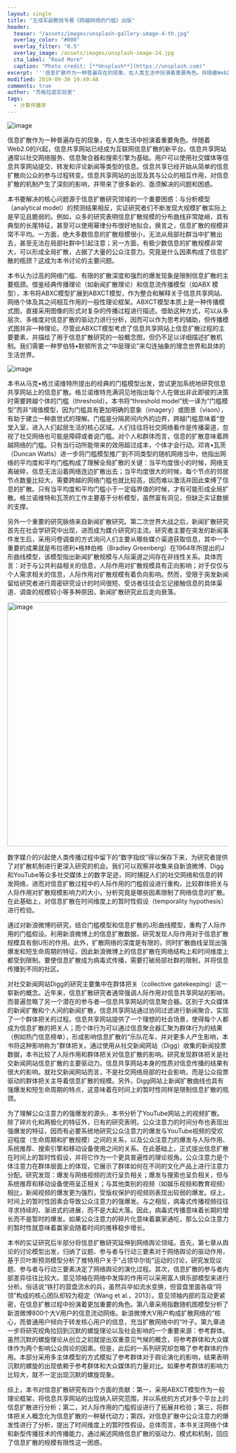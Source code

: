 ```yaml
---
layout: single
title: "王成军副教授专著《跨越网络的门槛》出版"
header:
  teaser: "/assets/images/unsplash-gallery-image-4-th.jpg"
  overlay_color: "#000"
  overlay_filter: "0.5"
  overlay_image: /assets/images/unsplash-image-24.jpg
  cta_label: "Read More"
  caption: "Photo credit: [**Unsplash**](https://unsplash.com)"
excerpt: '''信息扩散作为一种普遍存在的现象，在人类生活中扮演着重要角色。伴随着Web2.0的兴起，信息共享网站（Information Sharing Website，ISW）已经成为互联网信息扩散的新平台。信息共享网站通常以社交网络服务（Social Networking Service，SNS）、信息聚合器（information aggregator）和搜索引擎（search engine）为基础。用户可以使用社交媒体等信息共享网站提交、转发和评论新闻等类型的信息。信息共享已经开始从简单的信息扩散向公众的参与过程转变。信息共享网站的出现及其与公众的相互作用，对信息扩散的机制产生了深刻的影响，并带来了很多新的、亟须解决的问题和困惑。'''
modified: 2019-09-30 19:49:48
comments: true
author: "苏格拉底实验室"
tags:
  - 计算传播学
---
```


![image](https://user-images.githubusercontent.com/543384/188857848-ca547dc2-7af0-48b3-8c07-537fe0c42209.png)

信息扩散作为一种普遍存在的现象，在人类生活中扮演着重要角色。伴随着Web2.0的兴起，信息共享网站已经成为互联网信息扩散的新平台。信息共享网站通常以社交网络服务、信息聚合器和搜索引擎为基础。用户可以使用社交媒体等信息共享网站提交、转发和评论新闻等类型的信息。信息共享已经开始从简单的信息扩散向公众的参与过程转变。信息共享网站的出现及其与公众的相互作用，对信息扩散的机制产生了深刻的影响，并带来了很多新的、亟须解决的问题和困惑。

本书要解决的核心问题源于信息扩散研究领域的一个重要困惑：与分析模型（analytical model）的预测结果相反，实证研究者们不断发现大规模扩散实际上是罕见且脆弱的。例如，众多的研究表明信息扩散规模的分布曲线非常陡峭，具有典型的长尾特征，甚至可以使用幂律分布很好地拟合。换言之，信息扩散的规模非常不平均。一方面，绝大多数信息的扩散规模很小，无法从局部社群当中扩散出去，甚至无法在局部社群中引起注意；另一方面，有极少数信息的扩散规模非常大，可以形成全局扩散，占据了大量的公众注意力。究竟是什么因素构成了信息扩散的瓶颈？这成为本书讨论的主要问题。

本书认为过高的网络门槛、有限的扩散深度和强烈的爆发现象是限制信息扩散的主要瓶颈。借鉴经典传播理论（如新闻扩散理论）和信息流传播模型（如ABX 模型），本书将ABXC模型扩展到ABXCT模型，作为整合和解释关于信息共享网站、网络个体及其之间相互作用的一般性理论框架。ABXCT模型本质上是一种传播模式图，直接采用图像的形式对复杂的传播过程进行描述。借助这种方式，可以从多层次、多维度对信息扩散的驱动力进行分析，因而可以作为思考的辅助，但传播模式图并非一种理论。尽管此ABXCT模型考虑了信息共享网站上信息扩散过程的主要要素，并描绘了用于信息扩散研究的一般概念图，但仍不足以详细描述扩散机制。我们需要一种罗伯特•默顿所言之“中层理论”来勾连抽象的理念世界和具体的生活世界。

![image](https://user-images.githubusercontent.com/543384/189010133-84e3e3c4-cdc9-4372-8df2-6d790ae41894.png)

本书从马克•格兰诺维特所提出的经典的门槛模型出发，尝试更加系统地研究信息共享网站上的信息扩散。格兰诺维特充满洞见地指出每个人在做出非此即彼的决策时需要跨越个体的门槛（threshold）。本书将“threshold model”统一译为“门槛模型”而非“阈值模型，因为门槛具有更加明确的意象（imagery）或图景（vison），有助于建立一种直觉式的理解。门槛是分隔房间内外的边界，跨越门槛意味着“登堂入室，进入人们起居生活的核心区域。人们往往将社交网络看作是传播渠道，忽视了社交网络也可能是障碍或者说门槛。对个人和群体而言，信息的扩散意味着跨越网络的门槛。只有当行动所能带来的效用超过成本，个体才会行动。邓肯•瓦茨（Duncan Watts）进一步将门槛模型推广到不同类型的随机网络当中，他指出网络的平均度和平均门槛构成了理解全局扩散的关键：当平均度很小的时候，网络支离破碎，信息无法沿着网络连边扩散出去；当平均度很大的时候，每个节点的邻居节点数量比较大，需要跨越的网络门槛也就比较高，因而难以激活并因此束缚了信息的扩散。只有当平均度和平均门槛小于一定临界值的时候，才有可能形成全局扩散。格兰诺维特和瓦茨的工作主要基于分析模型，虽然富有洞见，但缺乏实证数据的支撑。

另外一个重要的研究脉络来自新闻扩散研究。第二次世界大战之后，新闻扩散研究首先在社会学研究中出现，进而成为媒介研究的主流。研究者主要在突发的新闻事件发生后，采用问卷调查的方式询问人们主要从哪些媒介渠道获取信息，其中一个重要的成果就是布拉德利•格林伯格（Bradley Greenberg）在1964年所提出的J形曲线模型，该模型指出新闻扩散规模与人际渠道之间存在非线性关系。具体而言：对于与公共利益相关的信息，人际作用对扩散规模具有正向影响；对于仅仅与个人需求相关的信息，人际作用对扩散规模有着负向影响。然而，受限于突发新闻留给研究者进行周密研究设计的时间很短、受访者往往会忘记接触信息的具体渠道、调查的规模较小等多种原因，新闻扩散研究此后走向衰落。

<img width="555" alt="image" src="https://user-images.githubusercontent.com/543384/189010624-956b0afe-4dbc-400f-93f2-8d038be54995.png">

数字媒介的兴起使人类传播过程中留下的“数字指纹”得以保存下来，为研究者提供了对扩散机制进行更深入研究的机会。我们可以观察并收集来自新浪微博、Digg和YouTube等众多社交媒体上的数字足迹，同时捕捉人们的社交网络和信息的转发网络，进而对信息扩散过程中的人际作用的门槛假设进行重构，比较群体把关与人际作用对扩散规模影响力的大小，分析究竟是哪些因素限制了网络信息的扩散。在此基础上，对信息扩散在时间维度上的暂时性假设（temporality hypothesis）进行检验。

通过对新浪微博的研究，结合门槛模型和信息扩散的J形曲线模型，重构了人际作用的门槛假设。利用新浪微博上的信息扩散数据，研究发现人际作用对于信息扩散规模具有倒U形的作用。此外，扩散网络的深度是有限的，同时扩散曲线呈现出强爆发和短生命周期的特征，因此新浪微博上的信息扩散在网络结构上和时间维度上都受到限制。要使信息扩散成为病毒式传播，需要打破局部社群的限制，并将信息传播到不同的社区。

对社交新闻网站Digg的研究主要集中在群体把关（collective gatekeeping）这一崭新的概念。近年来，信息扩散研究者通常强调人际作用对信息共享网站的影响，而普遍忽略了另一个潜在的参与者—信息共享网站的信息聚合器。区别于大众媒体的新闻扩散和个人间的新闻扩散，信息共享网站通过协同过滤进行新闻聚合，实现了一个群体把关的过程。信息共享网站提供了一个理想的社会场景，使得每个人都成为信息扩散的把关人；而个体行为可以通过信息聚合器汇聚为群体行为的结果（例如热门信息榜单），形成影响信息扩散的“乐队花车，并对更多人产生影响，本书将这种影响称为“群体把关。通过使用从社交新闻网站（Digg）收集的新闻投票数据，本书比较了人际作用和群体把关对信息扩散的影响。研究发现群体把关是社交新闻网站信息扩散的主要驱动力。信息共享网站本身的性质对信息传播的结果有很大的影响。就社交新闻网站而言，不是社交网络局部的社会影响，而是公众投票驱动的群体把关主导着信息扩散的规模。另外，Digg网站上新闻扩散曲线也具有强爆发和短生命周期的特点，这意味着在时间上的暂时性同样是限制信息扩散的瓶颈。

为了理解公众注意力的强爆发的源头，本书分析了YouTube网站上的视频扩散。除了碎片化和两极化的特征外，已有的研究表明，公众注意力的时间分布也表现出强爆发的特征，因而有必要系统地研究公众注意力的爆发与YouTube视频的受欢迎程度（生命周期和扩散规模）之间的关系，以及公众注意力的爆发与人际作用、系统推荐、搜索引擎和移动设备使用之间的关系。在此基础上，正式提出信息扩散在时间上的暂时性假设，并将它作为一个更具普遍性的理论视角。公众注意力是个体注意力在群体层面上的体现，它展示了群体如何在不同的文化产品上进行注意力分配。研究发现：爆发与网络视频的流行呈负相关；爆发与搜索也呈负相关，但与系统推荐和移动设备使用呈正相关；与其他类别的视频（如娱乐视频和教育视频）相比，新闻视频的爆发更为强烈，受版权保护的视频则表现出较弱的爆发。综上，时间上的暂时性因素会导致公众注意力的强爆发。与之相反，病毒式传播视频往往寻求持续的、渐进式的进展，而不是大起大落。因此，病毒式传播意味着长期的增长而不是暂时的爆发。如果公众注意力的碎片化意味着赢家通吃，那么公众注意力的暂时性就意味着赢家会随着时间的推移稳步增长。

本书的实证研究后半部分将信息扩散研究延伸到网络舆论领域。首先，第七章从舆论的讨论模型出发，归纳了议题、参与者与行动三要素对于网络舆论的驱动作用，基于贝叶斯预测模型分析了推特用户关于“占领华尔街”运动的讨论，研究发现议题、参与者与行动三要素决定了网络舆论的演化过程。其次，信息扩散的参与者内部差异往往比较大。意见领袖在网络中发挥的作用可以采用富人俱乐部模型来进行分析。俗话说“铁打的营盘流水的兵，虽然兵卒如流水变换，但营盘里面各级“将领”构成的核心团队却较为稳定（Wang et al.，2013）。意见领袖内部的互动更紧密，在信息扩散过程中扮演着更加重要的角色。第八章采用指数随机图模型分析了新浪微博800个大V用户的信息流动网络。新浪微博大V用户构成扩散网络的“核心，而普通用户倾向于转发核心用户的信息，充当扩散网络中的“叶子。第九章进一步将研究视角拉回到沉默的螺旋理论以及社会影响的一个重要来源：参考群体。虽然沉默的螺旋理论从创立之初就提出双重意见气候的概念，将参考群体和大众媒体作为两个影响公众舆论的因素。但是，此后的一系列研究却忽略了参考群体的作用。本部分采用多主体模型的方式模拟了参考群体对于舆论演化的影响，结果表明沉默的螺旋的出现依赖于参考群体和大众媒体的力量对比。如果参考群体的影响力比较大，就不一定出现沉默的螺旋现象。

综上，本书对信息扩散研究有四个方面的贡献：第一，采用ABXCT模型作为一般理论框架，将信息共享网站的出现纳入研究范围，并以系统的方式对多个平台上的信息扩散进行分析；第二，对人际作用的门槛假设进行了拓展并检验；第三，将群体把关人概念化为信息扩散的一种替代动力；第四，对信息扩散中公众注意力的爆发性进行了分析，提出了时间维度上的暂时性假设。总体而言，本书关注网络个体和新型传播技术的传播能力，通过阐述网络信息扩散的驱动力、模式和机制，回应了信息扩散的规模有限性这一困惑。
